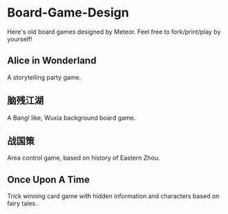 # Board-Game-Design

  Here's old board games designed by Meteor. Feel free to fork/print/play by yourself!

## Alice in Wonderland

  A storytelling party game.
  
## 脑残江湖

  A Bang! like, Wuxia background board game.
  
## 战国策

  Area control game, based on history of Eastern Zhou.
  
## Once Upon A Time

  Trick winning card game with hidden information and characters based on fairy tales.
  

